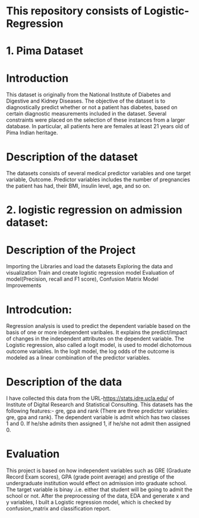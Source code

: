 # This repository consists of Logistic-Regression 

# 1. Pima Dataset


# Introduction
This dataset is originally from the National Institute of Diabetes and Digestive and Kidney Diseases.
The objective of the dataset is to diagnostically predict whether or not a patient has diabetes, based on certain diagnostic measurements included in the dataset.
Several constraints were placed on the selection of these instances from a larger database.
In particular, all patients here are females at least 21 years old of Pima Indian heritage.

# Description of the dataset
The datasets consists of several medical predictor variables and one target variable, Outcome.
Predictor variables includes the number of pregnancies the patient has had, their BMI, insulin level, age, and so on.


# 2. logistic regression on admission dataset:

# Description of the Project
Importing the Libraries and load the datasets
Exploring the data and visualization
Train and create logistic regression model
Evaluation of model(Precision, recall and F1 score), Confusion Matrix
Model Improvements

# Introdcution:
Regression analysis is used to predict the dependent variable based on the basis of one or more independent varibales. It explains the predict/impact of changes in the independent attributes on the dependent variable. The Logistic regression, also called a logit model, is used to model dichotomous outcome variables. In the logit model, the log odds of the outcome is modeled as a linear combination of the predictor variables.

# Description of the data
I have collected this data from the URL-https://stats.idre.ucla.edu/ of Institute of Digital Research and Statistical Consulting. This datasets has the following features:- gre, gpa and rank (There are three predictor variables: gre, gpa and rank). The dependent variable is admit which has two classes 1 and 0. If he/she admits then assigned 1, if he/she not admit then assigned 0.

# Evaluation
This project is based on how independent variables such as GRE (Graduate Record Exam scores), GPA (grade point average) and prestige of the undergraduate institution would effect on admission into graduate school. The target variable is binay .i.e. either that student will be going to admit the school or not. After the preprocessing of the data, EDA and generate x and y variables, I built a Logistic regression model, which is checked by confusion_matrix and classification report.
